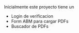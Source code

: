 Inicialmente este proyecto tiene un
- Login de verificacion
- Form ABM para cargar PDFs
- Buscador de PDFs